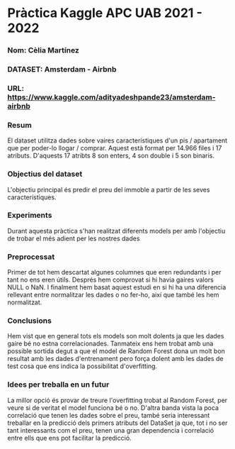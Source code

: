 # Pràctica Kaggle APC UAB 2021 - 2022
### Nom: Cèlia Martínez
### DATASET: Amsterdam - Airbnb
### URL: https://www.kaggle.com/adityadeshpande23/amsterdam-airbnb

### Resum 
El dataset utilitza dades sobre vaires característiques d'un pis / apartament que per poder-lo llogar / comprar. Aquest està format per 14.966 files i 17 atributs. D'aquests 17 atribts 8 son enters, 4 son double i 5 son binaris.

### Objectius del dataset
L'objectiu principal és predir el preu del immoble a partir de les seves característiques.

### Experiments
Durant aquesta pràctica s'han realitzat diferents models per amb l'objectiu de trobar el més adient per les nostres dades

### Preprocessat
Primer de tot hem descartat algunes columnes que eren redundants i per tant no ens eren útils. Després hem comprovat si hi havia gaires valors NULL o NaN. I finalment hem basat aquest estudi en si hi ha una diferencia rellevant entre normalitzar les dades o no fer-ho, així que també les hem normalitzat.

### Conclusions
Hem vist que en general tots els models son molt dolents ja que les dades gaire bé no estna correlacionades. Tanmateix ens hem trobat amb una possible sortida degut a que el model de Random Forest dona un molt bon resultat amb les dades d'entrenament pero força dolent amb les dades de test cosa que ens indica la possibilitat d'overfitting.

### Idees per treballa en un futur
La millor opció és provar de treure l'overfitting trobat al Random Forest, per veure si de veritat el model funciona bé o no. D'altra banda vista la poca correlació que tenen les dades sobre el preu, també seria interessant treballar en la predicció dels primers atributs del DataSet ja que, tot i no ser tant interessants com el preu, tenen una gran dependencia i correlació entre ells que ens pot facilitar la predicció.
